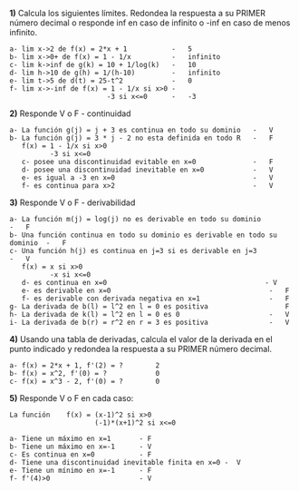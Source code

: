 
**1)** Calcula los siguientes límites. Redondea la respuesta a su PRIMER número decimal o responde inf en caso de infinito o -inf en caso de menos infinito.

    a- lim x->2 de f(x) = 2*x + 1           -   5
    b- lim x->0+ de f(x) = 1 - 1/x          -   infinito
    c- lim k->inf de g(k) = 10 + 1/log(k)   -   10
    d- lim h->10 de g(h) = 1/(h-10)         -   infinito  
    e- lim t->5 de d(t) = 25-t^2            -   0
    f- lim x->-inf de f(x) = 1 - 1/x si x>0 -  
                            -3 si x<=0      -   -3


**2)** Responde V o F - continuidad

    a- La función g(j) = j + 3 es continua en todo su dominio   -   V
    b- La función g(j) = 3 * j - 2 no esta definida en todo R   -   F
       f(x) = 1 - 1/x si x>0
              -3 si x<=0
       c- posee una discontinuidad evitable en x=0              -   F
       d- posee una discontinuidad inevitable en x=0            -   V
       e- es igual a -3 en x=0                                  -   V
       f- es continua para x>2                                  -   V


**3)** Responde V o F - derivabilidad

    a- La función m(j) = log(j) no es derivable en todo su dominio              -   F
    b- Una función continua en todo su dominio es derivable en todo su dominio  -   F
    c- Una función h(j) es continua en j=3 si es derivable en j=3               -   V
       f(x) = x si x>0
              -x si x<=0
       d- es continua en x=0                                       - V                         
       e- es derivable en x=0                                       -   F
       f- es derivable con derivada negativa en x=1                 -   F
    g- La derivada de b(l) = l^2 en l = 0 es positiva                   F
    h- La derivada de k(l) = l^2 en l = 0 es 0                      -   V
    i- La derivada de b(r) = r^2 en r = 3 es positiva               -   V

**4)** Usando una tabla de derivadas, calcula el valor de la derivada en el punto indicado y redondea la respuesta a su PRIMER número decimal.

    a- f(x) = 2*x + 1, f'(2) = ?        2
    b- f(x) = x^2, f'(0) = ?            0
    c- f(x) = x^3 - 2, f'(0) = ?        0

    
**5)** Responde V o F en cada caso:

    La función    f(x) = (x-1)^2 si x>0
                         (-1)*(x+1)^2 si x<=0
    
    a- Tiene un máximo en x=1       - F
    b- Tiene un máximo en x=-1      - V
    c- Es continua en x=0           - F
    d- Tiene una discontinuidad inevitable finita en x=0 -  V
    e- Tiene un mínimo en x=-1      - F
    f- f'(4)>0                      - V

